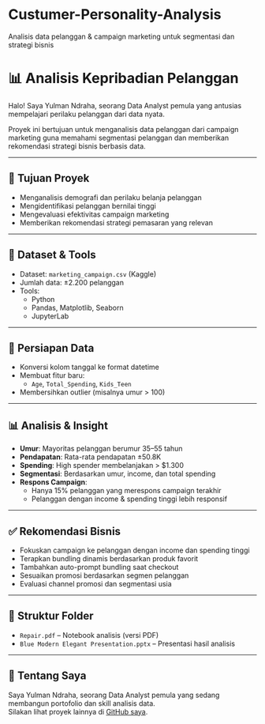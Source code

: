 # Custumer-Personality-Analysis
Analisis data pelanggan &amp; campaign marketing untuk segmentasi dan strategi bisnis
# 📊 Analisis Kepribadian Pelanggan

Halo! Saya Yulman Ndraha, seorang Data Analyst pemula yang antusias mempelajari perilaku pelanggan dari data nyata.

Proyek ini bertujuan untuk menganalisis data pelanggan dari campaign marketing guna memahami segmentasi pelanggan dan memberikan rekomendasi strategi bisnis berbasis data.

---

## 🎯 Tujuan Proyek

- Menganalisis demografi dan perilaku belanja pelanggan
- Mengidentifikasi pelanggan bernilai tinggi
- Mengevaluasi efektivitas campaign marketing
- Memberikan rekomendasi strategi pemasaran yang relevan

---

## 📁 Dataset & Tools

- Dataset: `marketing_campaign.csv` (Kaggle)
- Jumlah data: ±2.200 pelanggan
- Tools:
  - Python
  - Pandas, Matplotlib, Seaborn
  - JupyterLab

---

## 🔧 Persiapan Data

- Konversi kolom tanggal ke format datetime
- Membuat fitur baru:
  - `Age`, `Total_Spending`, `Kids_Teen`
- Membersihkan outlier (misalnya umur > 100)

---

## 📊 Analisis & Insight

- **Umur**: Mayoritas pelanggan berumur 35–55 tahun
- **Pendapatan**: Rata-rata pendapatan ±50.8K
- **Spending**: High spender membelanjakan > $1.300
- **Segmentasi**: Berdasarkan umur, income, dan total spending
- **Respons Campaign**:
  - Hanya 15% pelanggan yang merespons campaign terakhir
  - Pelanggan dengan income & spending tinggi lebih responsif

---

## ✅ Rekomendasi Bisnis

- Fokuskan campaign ke pelanggan dengan income dan spending tinggi
- Terapkan bundling dinamis berdasarkan produk favorit
- Tambahkan auto-prompt bundling saat checkout
- Sesuaikan promosi berdasarkan segmen pelanggan
- Evaluasi channel promosi dan segmentasi usia

---

## 📁 Struktur Folder

- `Repair.pdf` – Notebook analisis (versi PDF)
- `Blue Modern Elegant Presentation.pptx` – Presentasi hasil analisis

---

## 🙋 Tentang Saya

Saya Yulman Ndraha, seorang Data Analyst pemula yang sedang membangun portofolio dan skill analisis data.  
Silakan lihat proyek lainnya di [GitHub saya](https://github.com/YulmanNdraha).
